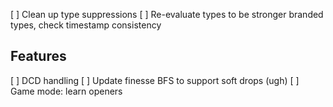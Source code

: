 [ ] Clean up type suppressions
[ ] Re-evaluate types to be stronger branded types, check timestamp consistency

## Features

[ ] DCD handling
[ ] Update finesse BFS to support soft drops (ugh)
[ ] Game mode: learn openers
